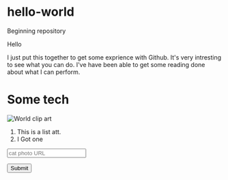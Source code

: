 # hello-world
Beginning repository  

Hello

I just put this together to get some exprience with Github.  It's very intresting to see what you can do.
I've have been able to get some reading done about what I can perform.

<main>
  <h1> Some tech </h1>
  
  <!-- <a href="" alt="placecard"> </a> -->
  
  <img src="http://clipart-library.com/clipart/381624.htm" alt="World clip art"> 
  
  <ol>
    <li> This is a list att. </li>
    <li> I Got one </li>
    
  </ol>
  
 <!-- form action  Input type  Placeholder --> 
 <form action="https://www.freecatphotoapp.com/submit-cat-photo"> 
   
<input type="text" placeholder="cat photo URL">

<!-- This is the button code for adding on page -->   
  <button type="submit">Submit</button>
</form>
  

  
  
  
  
  
  
  
  
  
  
  
  
  
  
  
  
  
  

